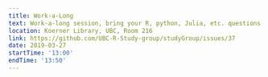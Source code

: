 ```yaml
---
title: Work-a-Long
text: Work-a-long session, bring your R, python, Julia, etc. questions or projects
location: Koerner Library, UBC, Room 216
link: https://github.com/UBC-R-Study-group/studyGroup/issues/37
date: 2019-03-27
startTime: '13:00'
endTime: '13:50'
---
```

